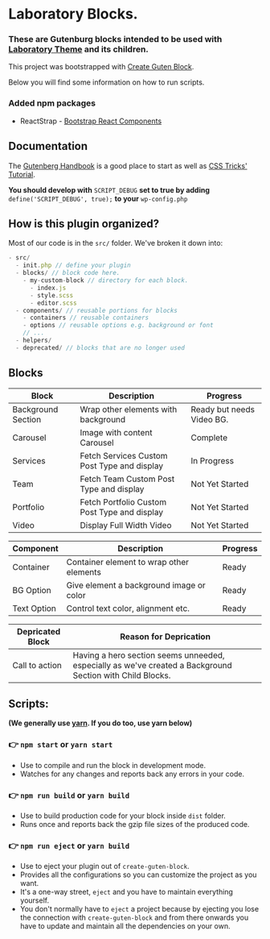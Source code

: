 # Laboratory Blocks.
### These are Gutenburg blocks intended to be used with [Laboratory Theme](https://github.com/chiedolabs/chiedo-labs-theme) and its children.


This project was bootstrapped with [Create Guten Block](https://github.com/ahmadawais/create-guten-block).

Below you will find some information on how to run scripts.

### Added npm packages

* ReactStrap - [Bootstrap React Components](http://reactstrap.github.io/)

## Documentation

The [Gutenberg Handbook](https://wordpress.org/gutenberg/handbook/) is a good place to start as well as [CSS Tricks' Tutorial](https://css-tricks.com/guides/learning-gutenberg/).

**You should develop with** `SCRIPT_DEBUG` **set to true by adding** `define('SCRIPT_DEBUG', true);` **to your** `wp-config.php`



## How is this plugin organized?

Most of our code is in the `src/` folder. We've broken it down into:

```js
- src/
  - init.php // define your plugin
  - blocks/ // block code here.
    - my-custom-block // directory for each block.
      - index.js
      - style.scss
      - editor.scss
  - components/ // reusable portions for blocks
    - containers // reusable containers
    - options // reusable options e.g. background or font
    // ...
  - helpers/
  - deprecated/ // blocks that are no longer used

```

## Blocks
| Block | Description | Progress |
|---|---|---|
| Background Section | Wrap other elements with background | Ready but needs Video BG. |
| Carousel | Image with content Carousel | Complete |
| Services | Fetch Services Custom Post Type and display | In Progress |
| Team | Fetch Team Custom Post Type and display | Not Yet Started |
| Portfolio | Fetch Portfolio Custom Post Type and display | Not Yet Started |
| Video | Display Full Width Video | Not Yet Started |

| Component | Description | Progress |
|---|---|---|
| Container | Container element to wrap other elements | Ready |
| BG Option | Give element a background image or color | Ready |
| Text Option | Control text color, alignment etc. | Ready |

| Depricated Block | Reason for Deprication |
|---|---|
| Call to action | Having a hero section seems unneeded, especially as we've created a Background Section with Child Blocks. |


## Scripts:
**(We generally use [yarn](https://yarnpkg.com/lang/en/). If you do too, use yarn below)**

### 👉  `npm start` or `yarn start`
- Use to compile and run the block in development mode.
- Watches for any changes and reports back any errors in your code.

### 👉  `npm run build` or `yarn build`
- Use to build production code for your block inside `dist` folder.
- Runs once and reports back the gzip file sizes of the produced code.

### 👉  `npm run eject` or `yarn build`
- Use to eject your plugin out of `create-guten-block`.
- Provides all the configurations so you can customize the project as you want.
- It's a one-way street, `eject` and you have to maintain everything yourself.
- You don't normally have to `eject` a project because by ejecting you lose the connection with `create-guten-block` and from there onwards you have to update and maintain all the dependencies on your own.


